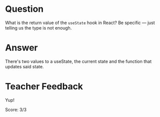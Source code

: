 # Question

What is the return value of the `useState` hook in React? Be specific — just telling us the type is not enough.

# Answer

There's two values to a useState, the current state and the function that updates said state.

# Teacher Feedback

Yup!

Score: 3/3